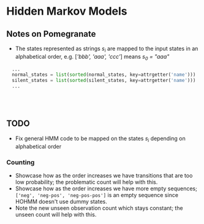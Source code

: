 # Hidden Markov Models

## Notes on Pomegranate

* The states represented as strings _s<sub>i</sub>_ are mapped to the input states in an alphabetical order, e.g. [_'bbb', 'aaa', 'ccc'_] means _s<sub>0</sub> = "aaa"_

```python
  ...
  normal_states = list(sorted(normal_states, key=attrgetter('name')))
  silent_states = list(sorted(silent_states, key=attrgetter('name')))
  ...
```
<br><br/>
## TODO

* Fix general HMM code to be mapped on the states _s<sub>i</sub>_ depending on alphabetical order

### Counting
* Showcase how as the order increases we have transitions that are too low probability; the problematic count will help with this.
* Showcase how as the order increases we have more empty sequences; `['neg', 'neg-pos', 'neg-pos-pos']` is an empty sequence since HOHMM doesn't use dummy states.
* Note the new unseen observation count which stays constant; the unseen count will help with this.

